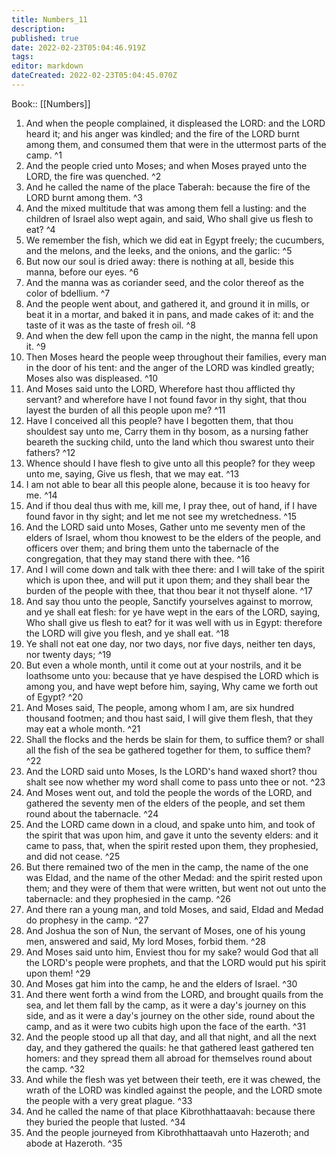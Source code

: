 ```yaml
---
title: Numbers_11
description: 
published: true
date: 2022-02-23T05:04:46.919Z
tags: 
editor: markdown
dateCreated: 2022-02-23T05:04:45.070Z
---
```


 Book:: [[Numbers]]
 1. And when the people complained, it displeased the LORD: and the LORD heard it; and his anger was kindled; and the fire of the LORD burnt among them, and consumed them that were in the uttermost parts of the camp. ^1
 2. And the people cried unto Moses; and when Moses prayed unto the LORD, the fire was quenched. ^2
 3. And he called the name of the place Taberah: because the fire of the LORD burnt among them. ^3
 4. And the mixed multitude that was among them fell a lusting: and the children of Israel also wept again, and said, Who shall give us flesh to eat? ^4
 5. We remember the fish, which we did eat in Egypt freely; the cucumbers, and the melons, and the leeks, and the onions, and the garlic: ^5
 6. But now our soul is dried away: there is nothing at all, beside this manna, before our eyes. ^6
 7. And the manna was as coriander seed, and the color thereof as the color of bdellium. ^7
 8. And the people went about, and gathered it, and ground it in mills, or beat it in a mortar, and baked it in pans, and made cakes of it: and the taste of it was as the taste of fresh oil. ^8
 9. And when the dew fell upon the camp in the night, the manna fell upon it. ^9
 10. Then Moses heard the people weep throughout their families, every man in the door of his tent: and the anger of the LORD was kindled greatly; Moses also was displeased. ^10
 11. And Moses said unto the LORD, Wherefore hast thou afflicted thy servant? and wherefore have I not found favor in thy sight, that thou layest the burden of all this people upon me? ^11
 12. Have I conceived all this people? have I begotten them, that thou shouldest say unto me, Carry them in thy bosom, as a nursing father beareth the sucking child, unto the land which thou swarest unto their fathers? ^12
 13. Whence should I have flesh to give unto all this people? for they weep unto me, saying, Give us flesh, that we may eat. ^13
 14. I am not able to bear all this people alone, because it is too heavy for me. ^14
 15. And if thou deal thus with me, kill me, I pray thee, out of hand, if I have found favor in thy sight; and let me not see my wretchedness. ^15
 16. And the LORD said unto Moses, Gather unto me seventy men of the elders of Israel, whom thou knowest to be the elders of the people, and officers over them; and bring them unto the tabernacle of the congregation, that they may stand there with thee. ^16
 17. And I will come down and talk with thee there: and I will take of the spirit which is upon thee, and will put it upon them; and they shall bear the burden of the people with thee, that thou bear it not thyself alone. ^17
 18. And say thou unto the people, Sanctify yourselves against to morrow, and ye shall eat flesh: for ye have wept in the ears of the LORD, saying, Who shall give us flesh to eat? for it was well with us in Egypt: therefore the LORD will give you flesh, and ye shall eat. ^18
 19. Ye shall not eat one day, nor two days, nor five days, neither ten days, nor twenty days; ^19
 20. But even a whole month, until it come out at your nostrils, and it be loathsome unto you: because that ye have despised the LORD which is among you, and have wept before him, saying, Why came we forth out of Egypt? ^20
 21. And Moses said, The people, among whom I am, are six hundred thousand footmen; and thou hast said, I will give them flesh, that they may eat a whole month. ^21
 22. Shall the flocks and the herds be slain for them, to suffice them? or shall all the fish of the sea be gathered together for them, to suffice them? ^22
 23. And the LORD said unto Moses, Is the LORD's hand waxed short? thou shalt see now whether my word shall come to pass unto thee or not. ^23
 24. And Moses went out, and told the people the words of the LORD, and gathered the seventy men of the elders of the people, and set them round about the tabernacle. ^24
 25. And the LORD came down in a cloud, and spake unto him, and took of the spirit that was upon him, and gave it unto the seventy elders: and it came to pass, that, when the spirit rested upon them, they prophesied, and did not cease. ^25
 26. But there remained two of the men in the camp, the name of the one was Eldad, and the name of the other Medad: and the spirit rested upon them; and they were of them that were written, but went not out unto the tabernacle: and they prophesied in the camp. ^26
 27. And there ran a young man, and told Moses, and said, Eldad and Medad do prophesy in the camp. ^27
 28. And Joshua the son of Nun, the servant of Moses, one of his young men, answered and said, My lord Moses, forbid them. ^28
 29. And Moses said unto him, Enviest thou for my sake? would God that all the LORD's people were prophets, and that the LORD would put his spirit upon them! ^29
 30. And Moses gat him into the camp, he and the elders of Israel. ^30
 31. And there went forth a wind from the LORD, and brought quails from the sea, and let them fall by the camp, as it were a day's journey on this side, and as it were a day's journey on the other side, round about the camp, and as it were two cubits high upon the face of the earth. ^31
 32. And the people stood up all that day, and all that night, and all the next day, and they gathered the quails: he that gathered least gathered ten homers: and they spread them all abroad for themselves round about the camp. ^32
 33. And while the flesh was yet between their teeth, ere it was chewed, the wrath of the LORD was kindled against the people, and the LORD smote the people with a very great plague. ^33
 34. And he called the name of that place Kibrothhattaavah: because there they buried the people that lusted. ^34
 35. And the people journeyed from Kibrothhattaavah unto Hazeroth; and abode at Hazeroth. ^35
